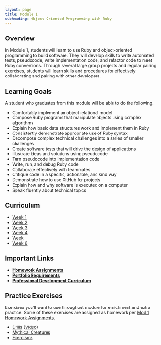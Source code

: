 ```yaml
---
layout: page
title: Module 1
subheading: Object Oriented Programming with Ruby
---
```


## Overview
In Module 1, students will learn to use Ruby and object-oriented programming to build software. They will develop skills to write automated tests, pseudocode, write implementation code, and refactor code to meet Ruby conventions. Through several large group projects and regular pairing exercises, students will learn skills and procedures for effectively collaborating and pairing with other developers.


## Learning Goals
A student who graduates from this module will be able to do the following.

* Comfortably implement an object relational model
* Compose Ruby programs that manipulate objects using complex algorithms
* Explain how basic data structures work and implement them in Ruby
* Consistently demonstrate appropriate use of Ruby syntax
* Decompose complex technical challenges into a series of smaller challenges
* Create software tests that will drive the design of applications
* Illustrate ideas and solutions using pseudocode
* Turn pseudocode into implementation code
* Write, run, and debug Ruby code
* Collaborate effectively with teammates
* Critique code in a specific, actionable, and kind way
* Demonstrate how to use GitHub for projects
* Explain how and why software is executed on a computer
* Speak fluently about technical topics


## Curriculum
<ul class="outlines">
  <a href="week_1">
    <li class="outline">
      Week 1
    </li>
  </a>
  <a href="week_2">
    <li class="outline">
      Week 2
    </li>
  </a>
  <a href="week_3">
    <li class="outline">
      Week 3
    </li>
  </a>
  <a href="week_4">
    <li class="outline">
      Week 4
    </li>
  </a>
  <a href="week_5">
    <li class="outline">
      Week
    </li>
  </a>
  <a href="week_6">
    <li class="outline">
      Week 6
    </li>
  </a>
</ul>

## Important Links
* [__Homework Assignments__](homework_assignments)
* [__Portfolio Requirements__](https://github.com/turingschool/portfolios)
* [__Professional Development Curriculum__](/professional_development)

## Practice Exercises
Exercises you'll want to use throughout module for enrichment and extra practice. Some of these exercises are assigned as homework per [Mod 1 Homework Assignments](homework_assignments).

* [Drills](lessons/drills) ([Video](https://vimeo.com/160162922))
* [Mythical Creatures](https://github.com/turingschool/ruby-exercises/blob/master/mythical-creatures/)
* [Exercisms](http://exercism.io/)
